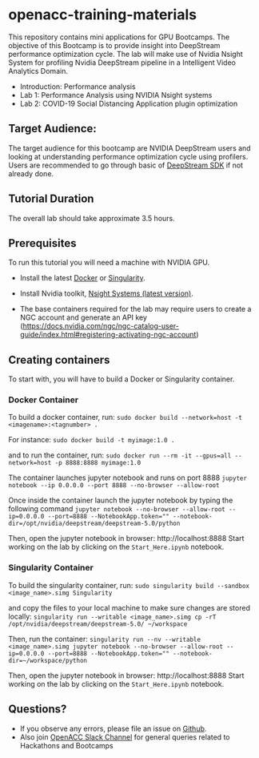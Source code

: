 
# openacc-training-materials
This repository contains mini applications for GPU Bootcamps. The objective of this Bootcamp is to provide insight into DeepStream performance optimization cycle. The lab will make use of Nvidia Nsight System for profiling Nvidia DeepStream pipeline in a Intelligent Video Analytics Domain.  

- Introduction: Performance analysis
- Lab 1: Performance Analysis using NVIDIA Nsight systems
- Lab 2: COVID-19 Social Distancing Application plugin optimization

## Target Audience:

The target audience for this bootcamp are NVIDIA DeepStream users and looking at understanding performance optimization cycle using profilers. Users are recommended to go through basic of [DeepStream SDK](https://github.com/gpuhackathons-org/gpubootcamp/tree/master/ai/DeepStream) if not already done. 

## Tutorial Duration

The overall lab should take approximate 3.5 hours.


## Prerequisites
To run this tutorial you will need a machine with NVIDIA GPU.

- Install the latest [Docker](https://docs.nvidia.com/datacenter/cloud-native/container-toolkit/install-guide.html#docker) or [Singularity](https://sylabs.io/docs/).

- Install Nvidia toolkit, [Nsight Systems (latest version)](https://developer.nvidia.com/nsight-systems).

- The base containers required for the lab may require users to create a NGC account and generate an API key (https://docs.nvidia.com/ngc/ngc-catalog-user-guide/index.html#registering-activating-ngc-account)

## Creating containers
To start with, you will have to build a Docker or Singularity container.

### Docker Container
To build a docker container, run:
`sudo docker build --network=host -t <imagename>:<tagnumber> .`

For instance:
`sudo docker build -t myimage:1.0 .`

and to run the container, run:
`sudo docker run --rm -it --gpus=all --network=host -p 8888:8888 myimage:1.0`

The container launches jupyter notebook and runs on port 8888
`jupyter notebook --ip 0.0.0.0 --port 8888 --no-browser --allow-root`

Once inside the container launch the jupyter notebook by typing the following command
`jupyter notebook --no-browser --allow-root --ip=0.0.0.0 --port=8888 --NotebookApp.token="" --notebook-dir=/opt/nvidia/deepstream/deepstream-5.0/python`

Then, open the jupyter notebook in browser: http://localhost:8888
Start working on the lab by clicking on the `Start_Here.ipynb` notebook.

### Singularity Container

To build the singularity container, run:
`sudo singularity build --sandbox <image_name>.simg Singularity`

and copy the files to your local machine to make sure changes are stored locally:
`singularity run --writable <image_name>.simg cp -rT /opt/nvidia/deepstream/deepstream-5.0/ ~/workspace`


Then, run the container:
`singularity run --nv --writable <image_name>.simg jupyter notebook --no-browser --allow-root --ip=0.0.0.0 --port=8888 --NotebookApp.token="" --notebook-dir=~/workspace/python`

Then, open the jupyter notebook in browser: http://localhost:8888
Start working on the lab by clicking on the `Start_Here.ipynb` notebook.

## Questions?
- If you observe any errors, please file an issue on [Github](https://github.com/gpuhackathons-org/gpubootcamp/issues).
- Also join [OpenACC Slack Channel](https://openacclang.slack.com/messages/openaccusergroup) for general queries related to Hackathons and Bootcamps

